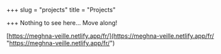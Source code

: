 +++
slug = "projects"
title = "Projects"

+++
Nothing to see here... Move along!

[https://meghna-veille.netlify.app/fr/](https://meghna-veille.netlify.app/fr/ "https://meghna-veille.netlify.app/fr/")